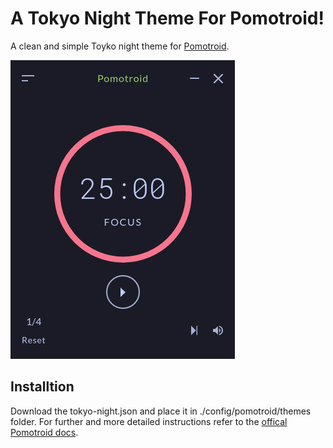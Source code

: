 # A Tokyo Night Theme For Pomotroid!

A clean and simple Toyko night theme for [Pomotroid](https://github.com/Splode/pomotroid/tree/master).

![alt text](Screenshot_20250628_114804.png)


## Installtion
Download the tokyo-night.json and place it in ./config/pomotroid/themes folder. For further and more detailed instructions refer to the [offical Pomotroid docs](https://github.com/Splode/pomotroid/blob/master/docs/themes/themes.md). 

